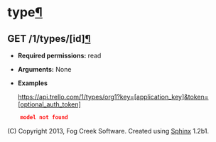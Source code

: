 # type[¶](index.html.md#type)

## GET /1/types/[id][¶](index.html.md#get-1-types-id)

  * **Required permissions:** read
  * **Arguments:** None
  * **Examples**
    
    https://api.trello.com/1/types/org1?key=[application_key]&token=[optional_auth_token]
    
```json
    model not found
```
(C) Copyright 2013, Fog Creek Software. Created using
[Sphinx](http://sphinx.pocoo.org/) 1.2b1.
